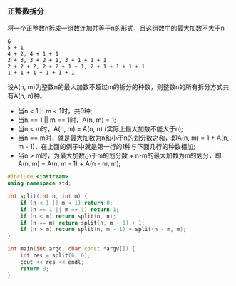 ### 正整数拆分 

将一个正整数n拆成一组数连加并等于n的形式，且这组数中的最大加数不大于n

```text
6
5 + 1
4 + 2, 4 + 1 + 1
3 + 3, 3 + 2 + 1, 3 + 1 + 1 + 1
2 + 2 + 2, 2 + 2 + 1 + 1, 2 + 1 + 1 + 1 + 1
1 + 1 + 1 + 1 + 1 + 1
```
设A(n, m)为整数n的最大加数不超过m的拆分的种数，则整数n的所有拆分方式共有A(n, n)种。 
* 当n < 1 || m < 1时，共0种;   
* 当n == 1 || m == 1时，A(n, m) = 1;  
* 当n < m时，A(n, m) = A(n, n) (实际上最大加数不能大于n); 
* 当n == m时，就是最大加数为n和小于n的划分数之和，即A(n, m) = 1 + A(n, m - 1)，在上面的例子中就是第一行的1种与下面几行的种数相加;  
* 当n > m时，为最大加数小于m的划分数 + n-m的最大加数为m的划分，即A(n, m) = A(n, m - 1) + A(n - m, m);  

```C++
#include <iostream>
using namespace std;

int split(int n, int m) {
    if (n < 1 || m < 1) return 0;
    if (n == 1 || m == 1) return 1;
    if (n < m) return split(n, n);
    if (n == m) return split(n, m - 1) + 1;
    if (n > m) return split(n, m - 1) + split(n - m, m);
}

int main(int argc, char const *argv[]) {
    int res = split(6, 6);
    cout << res << endl;
    return 0;
}
```
